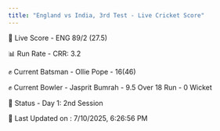 ```yaml
---
title: "England vs India, 3rd Test - Live Cricket Score"
---
```


🔴 Live Score - ENG 89/2 (27.5)  

📊 Run Rate - CRR: 3.2  

✊ Current Batsman - Ollie Pope - 16(46)  

✊ Current Bowler - Jasprit Bumrah - 9.5 Over 18 Run - 0 Wicket  

📑 Status - Day 1: 2nd Session

📝 Last Updated on : 7/10/2025, 6:26:56 PM  

